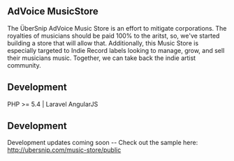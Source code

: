 ##	AdVoice MusicStore

  The ÜberSnip AdVoice Music Store is an effort to mitigate corporations. The royalties of musicians should be paid 100% to the aritst, so, we've started building a store that will allow that. Additionally, this Music Store is especially targeted to Indie Record labels looking to manage, grow, and sell their musicians music. Together, we can take back the indie artist community.
  
##  Development
  PHP >= 5.4 | Laravel 
  AngularJS

##  Development
  Development updates coming soon -- Check out the sample here: http://ubersnip.com/music-store/public
